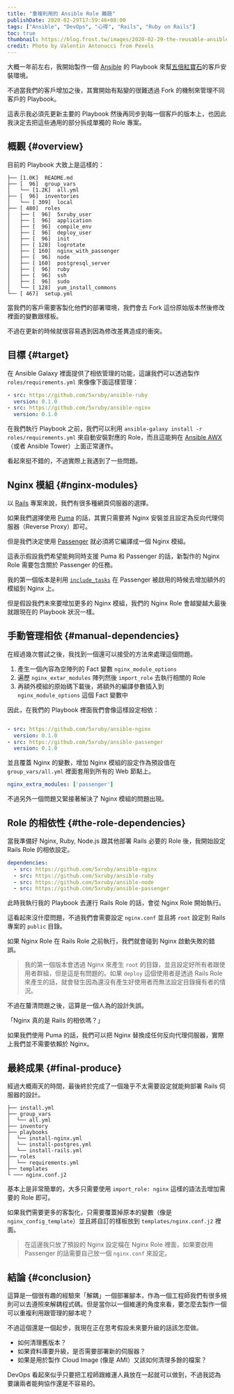 ```yaml
---
title: "重複利用的 Ansible Role 難題"
publishDate: 2020-02-29T17:59:46+08:00
tags: ["Ansible", "DevOps", "心得", "Rails", "Ruby on Rails"]
toc: true
thumbnail: https://blog.frost.tw/images/2020-02-29-the-reusable-ansible-role-problem/thumbnail.jpg
credit: Photo by Valentin Antonucci from Pexels
---
```


大概一年前左右，我開始製作一個 [Ansible](https://www.ansible.com/) 的 Playbook 來幫[五倍紅寶石](https://5xruby.tw)的客戶安裝環境。

不過當我們的客戶增加之後，其實開始有點變的很難透過 Fork 的機制來管理不同客戶的 Playbook。

這表示我必須先更新主要的 Playbook 然後再同步到每一個客戶的版本上，也因此我決定去把這些通用的部分拆成單獨的 Role 專案。

<!--more-->

## 概觀 {#overview}

目前的 Playbook 大致上是這樣的：

```
├── [1.0K]  README.md
├── [  96]  group_vars
│   └── [1.2K]  all.yml
├── [  96]  inventories
│   └── [ 309]  local
├── [ 480]  roles
│   ├── [  96]  5xruby_user
│   ├── [  96]  application
│   ├── [  96]  compile_env
│   ├── [  96]  deploy_user
│   ├── [  96]  init
│   ├── [ 128]  logrotate
│   ├── [ 160]  nginx_with_passenger
│   ├── [  96]  node
│   ├── [ 160]  postgresql_server
│   ├── [  96]  ruby
│   ├── [  96]  ssh
│   ├── [  96]  sudo
│   └── [ 128]  yum_install_commons
└── [ 467]  setup.yml
```

當我們的客戶需要客製化他們的部署環境，我們會去 Fork 這份原始版本然後修改裡面的變數跟樣板。

不過在更新的時候就很容易遇到因為修改差異造成的衝突。

## 目標 {#target}

在 Ansible Galaxy 裡面提供了相依管理的功能，這讓我們可以透過製作 `roles/requirements.yml` 來像像下面這樣管理：

```yml
- src: https://github.com/5xruby/ansible-ruby
  version: 0.1.0
- src: https://github.com/5xruby/ansible-nginx
  version: 0.1.0
```

在我們執行 Playbook 之前，我們可以利用 `ansible-galaxy install -r roles/requirements.yml` 來自動安裝對應的 Role，而且這能夠在 [Ansible AWX](https://github.com/ansible/awx)（或者 Ansible Tower）上面正常運作。

看起來挺不錯的，不過實際上我遇到了一些問題。

## Nginx 模組 {#nginx-modules}

以 [Rails](https://rubyonrails.org/) 專案來說，我們有很多種網頁伺服器的選擇。

如果我們選擇使用 [Puma](https://puma.io/) 的話，其實只需要將 Nginx 安裝並且設定為反向代理伺服器（Reverse Proxy）即可。

但是我們決定使用 [Passenger](https://www.phusionpassenger.com/) 就必須將它編譯成一個 Nginx 模組。

這表示假設我們希望能夠同時支援 Puma 和 Passenger 的話，新製作的 Nginx Role 需要包含關於 Passenger 的任務。

我的第一個版本是利用 [`include_tasks`](https://docs.ansible.com/ansible/latest/modules/include_tasks_module.html) 在 Passenger 被啟用的時候去增加額外的模組到 Nginx 上。

但是假設我們未來要增加更多的 Nginx 模組，我們的 Nginx Role 會越變越大最後就跟現在的 Playbook 狀況一樣。

## 手動管理相依 {#manual-dependencies}

在經過幾次嘗試之後，我找到一個還可以接受的方法來處理這個問題。

1. 產生一個內容為空陣列的 Fact 變數 `nginx_module_options`
2. 遍歷 `nginx_extar_modules` 陣列然後 `import_role` 去執行相關的 Role
3. 再額外模組的原始碼下載後，將額外的編譯參數插入到 `nginx_module_options` 這個 Fact 變數中

因此，在我們的 Playbook 裡面我們會像這樣設定相依：

```yml

- src: https://github.com/5xruby/ansible-nginx
  version: 0.1.0
- src: https://github.com/5xruby/ansible-passenger
  version: 0.1.0
```

並且覆蓋 Nginx 的變數，增加 Nginx 模組的設定作為預設值在 `group_vars/all.yml` 裡面套用到所有的 Web 節點上。

```yml
nginx_extra_modules: ['passenger']
```

不過另外一個問題又緊接著解決了 Nginx 模組的問題出現。

## Role 的相依性 {#the-role-dependencies}

當我準備好 Nginx, Ruby, Node.js 跟其他部署 Rails 必要的 Role 後，我開始設定 Rails Role 的相依設定。

```yml
dependencies:
  - src: https://github.com/5xruby/ansible-nginx
  - src: https://github.com/5xruby/ansible-ruby
  - src: https://github.com/5xruby/ansible-node
  - src: https://github.com/5xruby/ansible-passenger
```

此時我執行我的 Playbook 去運行 Rails Role 的話，會從 Nginx Role 開始執行。

這看起來沒什麼問題，不過我們會需要設定 `nginx.conf` 並且將 `root` 設定到 Rails 專案的 `public` 目錄。

如果 Nginx Role 在 Rails Role 之前執行，我們就會碰到 Nginx 啟動失敗的錯誤。

> 我的第一個版本會透過 Nginx 來產生 `root` 的目錄，並且設定好所有者跟使用者群組，但是這是有問題的。如果 `deploy` 這個使用者是透過 Rails Role 來產生的話，就會發生因為還沒有產生好使用者而無法設定目錄擁有者的情況。

不過在釐清問題之後，這算是一個人為的設計失誤。

「Nginx 真的是 Rails 的相依嗎？」

如果我們使用 Puma 的話，我們可以把 Nginx 替換成任何反向代理伺服器，實際上我們並不需要依賴於 Nginx。

## 最終成果 {#final-produce}

經過大概兩天的時間，最後終於完成了一個幾乎不太需要設定就能夠部署 Rails 伺服器的設計。

```
├── install.yml
├── group_vars
│  └── all.yml
├── inventory
├── playbooks
│  └── install-nginx.yml
│  └── install-postgres.yml
│  └── install-rails.yml
├── roles
│  └── requirements.yml
├── templates
└ ─── nginx.conf.j2
```

基本上是非常簡單的，大多只需要使用 `import_role: nginx` 這樣的語法去增加需要的 Role 即可。

如果我們需要更多的客製化，只需要覆蓋掉原本的變數（像是 `nginx_config_template`）並且將自訂的樣板放到 `templates/nginx.conf.j2` 裡面。

> 在這邊我只放了預設的 Nginx 設定檔在 Nginx Role 裡面，如果要啟用 Passenger 的話需要自己放一個 `nginx.conf` 來設定。

## 結論 {#conclusion}

這算是一個很有趣的經驗來「解耦」一個部署腳本，作為一個工程師我們有很多規則可以去遵照來解耦程式碼。但是當你以一個維運的角度來看，要怎麼去製作一個可以重複利用跟管理的腳本呢？

不過這個還是一個起步，我現在正在思考假設未來要升級的話該怎麼做。

* 如何清理舊版本？
* 如果資料庫要升級，是否需要部署新的伺服器？
* 如果是用於製作 Cloud Image (像是 AMI）又該如何清理多餘的檔案？

DevOps 看起來似乎只要把工程師跟維運人員放在一起就可以做到，不過我認為要讓兩者能夠協作還是不容易的。
